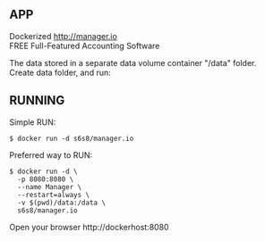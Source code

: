 ## APP
Dockerized http://manager.io  
FREE Full-Featured Accounting Software

The data stored in a separate data volume container "/data" folder.  
Create data folder, and run:

## RUNNING
Simple RUN:
```
$ docker run -d s6s8/manager.io
```
Preferred way to RUN:
```
$ docker run -d \
  -p 8080:8080 \
  --name Manager \
  --restart=always \
  -v $(pwd)/data:/data \
  s6s8/manager.io

```

Open your browser http://dockerhost:8080
